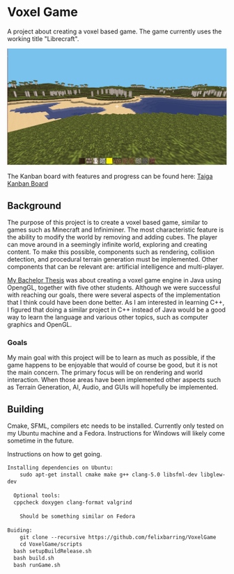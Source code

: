 
# Voxel Game

A project about creating a voxel based game.
The game currently uses the working title "Librecraft".

![alt tag](doc/images/ingame.png)

The Kanban board with features and progress can be found here:
[Taiga Kanban Board](https://tree.taiga.io/project/felixbarring-voxelgame/kanban)

## Background

The purpose of this project is to create a voxel based game, similar to
games such as Minecraft and Infiniminer. The most characteristic feature is the 
ability to modify the world by removing and adding cubes. The player can move
around in a seemingly infinite world, exploring and creating content. To
make this possible, components such as rendering, collision detection, and
procedural terrain generation must be implemented. Other components
that can be relevant are: artificial intelligence and multi-player.

[My Bachelor Thesis](https://gupea.ub.gu.se/handle/2077/39606) 
was about creating a voxel game engine in Java using OpengGL, together
with five other students. Although we were successful with reaching our goals,
there were several aspects of the implementation that I think could have been
done better. As I am interested in learning C++, I figured that doing a similar
project in C++ instead of Java would be a good way to learn the language and
various other topics, such as computer graphics and OpenGL.

### Goals
My main goal with this project will be to learn as much as possible, if the game
happens to be enjoyable that would of course be good, but it is not the main
concern. The primary focus will be on rendering and world interaction. When
those areas have been implemented other aspects such as Terrain Generation,
AI, Audio, and GUIs will hopefully be implemented.

## Building

Cmake, SFML, compilers etc needs to be installed.
Currently only tested on my Ubuntu machine and a Fedora.
Instructions for Windows will likely come sometime in the future.

Instructions on how to get going.

```
Installing dependencies on Ubuntu:
	sudo apt-get install cmake make g++ clang-5.0 libsfml-dev libglew-dev 

  Optional tools:
  cppcheck doxygen clang-format valgrind

	Should be something similar on Fedora

Buiding:
	git clone --recursive https://github.com/felixbarring/VoxelGame
	cd VoxelGame/scripts
  bash setupBuildRelease.sh
  bash build.sh
  bash runGame.sh

```

